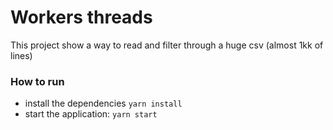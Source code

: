 # Workers threads

This project show a way to read and filter through a huge csv (almost 1kk of lines)

### How to run

- install the dependencies `yarn install`
- start the application: `yarn start`
